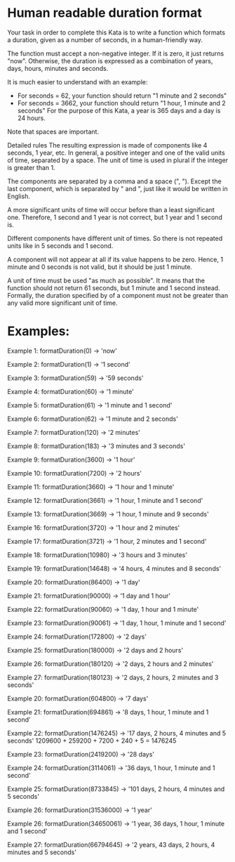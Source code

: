 # Human readable duration format

Your task in order to complete this Kata is to write a function which formats a duration, given as a number of seconds, in a human-friendly way.

The function must accept a non-negative integer. If it is zero, it just returns "now". Otherwise, the duration is expressed as a combination of years, days, hours, minutes and seconds.

It is much easier to understand with an example:

- For seconds = 62, your function should return
  "1 minute and 2 seconds"
- For seconds = 3662, your function should return
  "1 hour, 1 minute and 2 seconds"
  For the purpose of this Kata, a year is 365 days and a day is 24 hours.

Note that spaces are important.

Detailed rules
The resulting expression is made of components like 4 seconds, 1 year, etc. In general, a positive integer and one of the valid units of time, separated by a space. The unit of time is used in plural if the integer is greater than 1.

The components are separated by a comma and a space (", "). Except the last component, which is separated by " and ", just like it would be written in English.

A more significant units of time will occur before than a least significant one. Therefore, 1 second and 1 year is not correct, but 1 year and 1 second is.

Different components have different unit of times. So there is not repeated units like in 5 seconds and 1 second.

A component will not appear at all if its value happens to be zero. Hence, 1 minute and 0 seconds is not valid, but it should be just 1 minute.

A unit of time must be used "as much as possible". It means that the function should not return 61 seconds, but 1 minute and 1 second instead. Formally, the duration specified by of a component must not be greater than any valid more significant unit of time.

# Examples:

Example 1:
formatDuration(0) -> 'now'

Example 2:
formatDuration(1) -> '1 second'

Example 3:
formatDuration(59) -> '59 seconds'

Example 4:
formatDuration(60) -> '1 minute'

Example 5:
formatDuration(61) -> '1 minute and 1 second'

Example 6:
formatDuration(62) -> '1 minute and 2 seconds'

Example 7:
formatDuration(120) -> '2 minutes'

Example 8:
formatDuration(183) -> '3 minutes and 3 seconds'

Example 9:
formatDuration(3600) -> '1 hour'

Example 10:
formatDuration(7200) -> '2 hours'

Example 11:
formatDuration(3660) -> '1 hour and 1 minute'

Example 12:
formatDuration(3661) -> '1 hour, 1 minute and 1 second'

Example 13:
formatDuration(3669) -> '1 hour, 1 minute and 9 seconds'

Example 16:
formatDuration(3720) -> '1 hour and 2 minutes'

Example 17:
formatDuration(3721) -> '1 hour, 2 minutes and 1 second'

Example 18:
formatDuration(10980) -> '3 hours and 3 minutes'

Example 19:
formatDuration(14648) -> '4 hours, 4 minutes and 8 seconds'

Example 20:
formatDuration(86400) -> '1 day'

Example 21:
formatDuration(90000) -> '1 day and 1 hour'

Example 22:
formatDuration(90060) -> '1 day, 1 hour and 1 minute'

Example 23:
formatDuration(90061) -> '1 day, 1 hour, 1 minute and 1 second'

Example 24:
formatDuration(172800) -> '2 days'

Example 25:
formatDuration(180000) -> '2 days and 2 hours'

Example 26:
formatDuration(180120) -> '2 days, 2 hours and 2 minutes'

Example 27:
formatDuration(180123) -> '2 days, 2 hours, 2 minutes and 3 seconds'

Example 20:
formatDuration(604800) -> '7 days'

Example 21:
formatDuration(694861) -> '8 days, 1 hour, 1 minute and 1 second'

Example 22:
formatDuration(1476245) -> '17 days, 2 hours, 4 minutes and 5 seconds'
1209600 + 259200 + 7200 + 240 + 5 = 1476245

Example 23:
formatDuration(2419200) -> '28 days'

Example 24:
formatDuration(3114061) -> '36 days, 1 hour, 1 minute and 1 second'

Example 25:
formatDuration(8733845) -> '101 days, 2 hours, 4 minutes and 5 seconds'

Example 26:
formatDuration(31536000) -> '1 year'

Example 26:
formatDuration(34650061) -> '1 year, 36 days, 1 hour, 1 minute and 1 second'

Example 27:
formatDuration(66794645) -> '2 years, 43 days, 2 hours, 4 minutes and 5 seconds'
